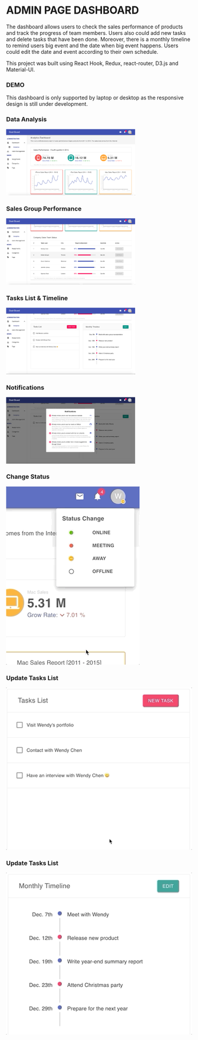 # ADMIN PAGE DASHBOARD

The dashboard allows users to check the sales performance of products and track the progress of team members. Users also could add new tasks and delete tasks that have been done. Moreover, there is a monthly timeline to remind users big event and the date when big event happens. Users could edit the date and event according to their own schedule. 

This project was built using React Hook, Redux, react-router, D3.js and Material-UI.

### DEMO

This dashboard is only supported by laptop or desktop as the responsive design is still under development.

### Data Analysis

<img src="https://github.com/WendyChenj/Admin-Dashboard/blob/test/dashboard-data.png" width="350">

### Sales Group Performance

<img src="https://github.com/WendyChenj/Admin-Dashboard/blob/test/dashboard-sales-performance.png" width="350">

### Tasks List & Timeline

<img src="https://github.com/WendyChenj/Admin-Dashboard/blob/test/dashboard-assignments.png" width="350">

### Notifications

<img src="https://github.com/WendyChenj/Admin-Dashboard/blob/test/dashboard-notifications.png" width="350">

### Change Status  

![alt-test](https://github.com/WendyChenj/Admin-Dashboard/blob/test/dashboard-status.gif)

### Update Tasks List

![alt-test](https://github.com/WendyChenj/Admin-Dashboard/blob/test/dashboard-tasks-list.gif)

### Update Tasks List

![alt-test](https://github.com/WendyChenj/Admin-Dashboard/blob/test/dashboard-timeline.gif)


